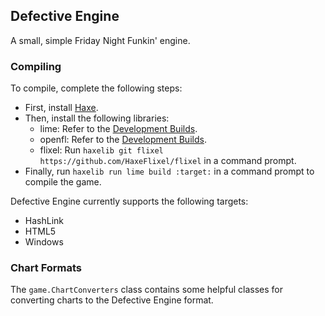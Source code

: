 ## Defective Engine
A small, simple Friday Night Funkin' engine.

### Compiling
To compile, complete the following steps:
- First, install [Haxe](https://haxe.org/).
- Then, install the following libraries:
  - lime: Refer to the [Development Builds](https://github.com/openfl/lime?tab=readme-ov-file#development-builds).
  - openfl: Refer to the [Development Builds](https://github.com/openfl/openfl?tab=readme-ov-file#development-builds).
  - flixel: Run `haxelib git flixel https://github.com/HaxeFlixel/flixel` in a command prompt.
- Finally, run `haxelib run lime build :target:` in a command prompt to compile the game.

Defective Engine currently supports the following targets:
- HashLink
- HTML5
- Windows

### Chart Formats
The `game.ChartConverters` class contains some helpful classes for converting charts to the Defective Engine format.